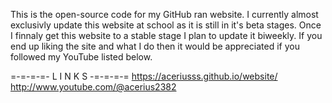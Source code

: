 This is the open-source code for my GitHub ran website.
I currently almost exclusivly update this website at school as it is still in it's beta stages.
Once I finnaly get this website to a stable stage I plan to update it biweekly.
If you end up liking the site and what I do then it would be appreciated if you followed my YouTube listed below.

=-=-=-=- L I N K S -=-=-=-=
https://aceriusss.github.io/website/
http://www.youtube.com/@acerius2382
